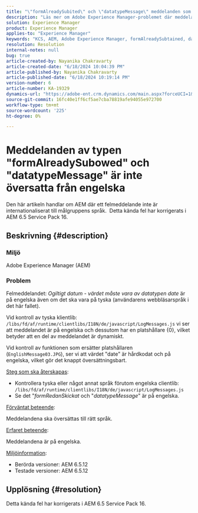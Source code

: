 ```yaml
---
title: "\"formAlreadySubited\" och \"datatypeMessage\" meddelanden som inte har översatts från engelska"
description: "Läs mer om Adobe Experience Manager-problemet där meddelanden inte internationaliseras."
solution: Experience Manager
product: Experience Manager
applies-to: "Experience Manager"
keywords: "KCS, AEM, Adobe Experience Manager, formAlreadySubtained, datatypeMessage, not translfrom English, FAQ"
resolution: Resolution
internal-notes: null
bug: true
article-created-by: Nayanika Chakravarty
article-created-date: "6/18/2024 10:04:39 PM"
article-published-by: Nayanika Chakravarty
article-published-date: "6/18/2024 10:19:14 PM"
version-number: 6
article-number: KA-19329
dynamics-url: "https://adobe-ent.crm.dynamics.com/main.aspx?forceUCI=1&pagetype=entityrecord&etn=knowledgearticle&id=623a0fbf-be2d-ef11-840a-000d3a5b439f"
source-git-commit: 16fc40e1ff6cf5ae7cba78819afe94055e972700
workflow-type: tm+mt
source-wordcount: '225'
ht-degree: 0%

---
```


# Meddelanden av typen &quot;formAlreadySubowed&quot; och &quot;datatypeMessage&quot; är inte översatta från engelska


Den här artikeln handlar om AEM där ett felmeddelande inte är internationaliserat till målgruppens språk.  Detta kända fel har korrigerats i AEM 6.5 Service Pack 16.

## Beskrivning {#description}


### Miljö

Adobe Experience Manager (AEM)

### Problem

Felmeddelandet: *Ogiltigt datum - värdet måste vara av datatypen date* är på engelska även om det ska vara på tyska (användarens webbläsarspråk i det här fallet).

Vid kontroll av tyska klientlib: `/libs/fd/af/runtime/clientlibs/I18N/de/javascript/LogMessages.js` vi ser att meddelandet är på engelska och dessutom har en platshållare {0}, vilket betyder att en del av meddelandet är dynamiskt.

Vid kontroll av funktionen som ersätter platshållaren (`EnglishMessage03.JPG`), ser vi att värdet &quot;date&quot; är hårdkodat och på engelska, vilket gör det knappt översättningsbart.

<u>Steg som ska återskapas</u>:

- Kontrollera tyska eller något annat språk förutom engelska clientlib: `/libs/fd/af/runtime/clientlibs/I18N/de/javascript/LogMessages.js`
- Se det &quot;*formRedanSkickat* och &quot;*datatypeMessage*&quot; är på engelska.


<u>Förväntat beteende</u>:

Meddelandena ska översättas till rätt språk.

<u>Erfaret beteende</u>:

Meddelandena är på engelska.

<u>Miljöinformation</u>:

- Berörda versioner: AEM 6.5.12
- Testade versioner: AEM 6.5.12



## Upplösning {#resolution}


Detta kända fel har korrigerats i AEM 6.5 Service Pack 16.
